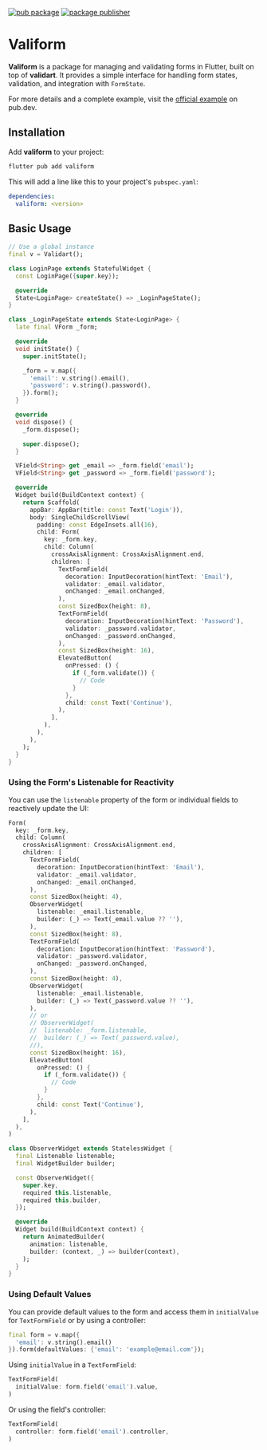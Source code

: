 [![pub package](https://img.shields.io/pub/v/valiform.svg)](https://pub.dev/packages/valiform)
[![package publisher](https://img.shields.io/pub/publisher/valiform.svg)](https://pub.dev/packages/valiform/publisher)

# Valiform

**Valiform** is a package for managing and validating forms in Flutter, built on top of **validart**. It provides a simple interface for handling form states, validation, and integration with `FormState`.

For more details and a complete example, visit the [official example](https://pub.dev/packages/valiform/example) on pub.dev.

## Installation

Add **valiform** to your project:

```sh
flutter pub add valiform
```

This will add a line like this to your project's `pubspec.yaml`:

```yaml
dependencies:
  valiform: <version>
```

## Basic Usage

```dart
// Use a global instance
final v = Validart();

class LoginPage extends StatefulWidget {
  const LoginPage({super.key});

  @override
  State<LoginPage> createState() => _LoginPageState();
}

class _LoginPageState extends State<LoginPage> {
  late final VForm _form;

  @override
  void initState() {
    super.initState();

    _form = v.map({
      'email': v.string().email(),
      'password': v.string().password(),
    }).form();
  }

  @override
  void dispose() {
    _form.dispose();

    super.dispose();
  }

  VField<String> get _email => _form.field('email');
  VField<String> get _password => _form.field('password');

  @override
  Widget build(BuildContext context) {
    return Scaffold(
      appBar: AppBar(title: const Text('Login')),
      body: SingleChildScrollView(
        padding: const EdgeInsets.all(16),
        child: Form(
          key: _form.key,
          child: Column(
            crossAxisAlignment: CrossAxisAlignment.end,
            children: [
              TextFormField(
                decoration: InputDecoration(hintText: 'Email'),
                validator: _email.validator,
                onChanged: _email.onChanged,
              ),
              const SizedBox(height: 8),
              TextFormField(
                decoration: InputDecoration(hintText: 'Password'),
                validator: _password.validator,
                onChanged: _password.onChanged,
              ),
              const SizedBox(height: 16),
              ElevatedButton(
                onPressed: () {
                  if (_form.validate()) {
                    // Code
                  }
                },
                child: const Text('Continue'),
              ),
            ],
          ),
        ),
      ),
    );
  }
}
```

### Using the Form's Listenable for Reactivity

You can use the `listenable` property of the form or individual fields to reactively update the UI:

```dart
Form(
  key: _form.key,
  child: Column(
    crossAxisAlignment: CrossAxisAlignment.end,
    children: [
      TextFormField(
        decoration: InputDecoration(hintText: 'Email'),
        validator: _email.validator,
        onChanged: _email.onChanged,
      ),
      const SizedBox(height: 4),
      ObserverWidget(
        listenable: _email.listenable,
        builder: (_) => Text(_email.value ?? ''),
      ),
      const SizedBox(height: 8),
      TextFormField(
        decoration: InputDecoration(hintText: 'Password'),
        validator: _password.validator,
        onChanged: _password.onChanged,
      ),
      const SizedBox(height: 4),
      ObserverWidget(
        listenable: _email.listenable,
        builder: (_) => Text(_password.value ?? ''),
      ),
      // or
      // ObserverWidget(
      //  listenable: _form.listenable,
      //  builder: (_) => Text(_password.value),
      //),
      const SizedBox(height: 16),
      ElevatedButton(
        onPressed: () {
          if (_form.validate()) {
            // Code
          }
        },
        child: const Text('Continue'),
      ),
    ],
  ),
)

class ObserverWidget extends StatelessWidget {
  final Listenable listenable;
  final WidgetBuilder builder;

  const ObserverWidget({
    super.key,
    required this.listenable,
    required this.builder,
  });

  @override
  Widget build(BuildContext context) {
    return AnimatedBuilder(
      animation: listenable,
      builder: (context, _) => builder(context),
    );
  }
}
```

### Using Default Values

You can provide default values to the form and access them in `initialValue` for `TextFormField` or by using a controller:

```dart
final form = v.map({
  'email': v.string().email()
}).form(defaultValues: {'email': 'example@email.com'});
```

Using `initialValue` in a `TextFormField`:

```dart
TextFormField(
  initialValue: form.field('email').value,
)
```

Or using the field's controller:

```dart
TextFormField(
  controller: form.field('email').controller,
)
```
